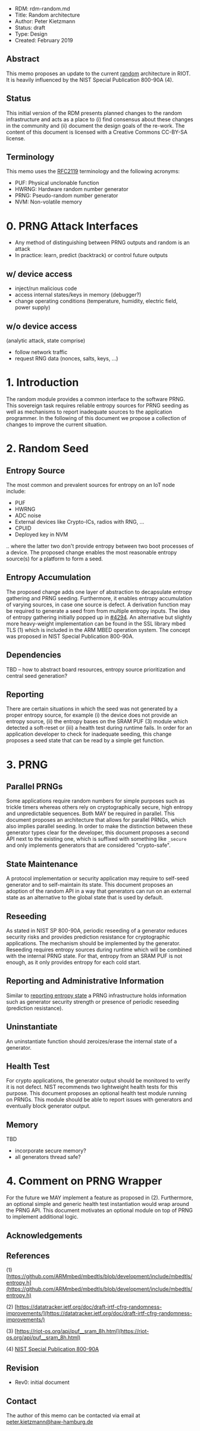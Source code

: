 
- RDM: rdm-random.md
- Title: Random architecture
- Author: Peter Kietzmann
- Status: draft
- Type: Design
- Created: February 2019

## Abstract

This memo proposes an update to the current [random](https://riot-os.org/api/group__sys__random.html) architecture in RIOT. It is heavily influenced by the NIST Special Publication 800-90A (4).

## Status

This initial version of the RDM presents planned changes to the random infrastructure and acts as a place to (i) find consensus about these changes in the community and
(ii) document the design goals of the re-work. The content of this document is licensed with a Creative Commons CC-BY-SA license.

## Terminology

This memo uses the [RFC2119](https://www.ietf.org/rfc/rfc2119.txt) terminology
and the following acronyms:

- PUF: Physical unclonable function
- HWRNG: Hardware random number generator
- PRNG: Pseudo-random number generator
- NVM: Non-volatile memory

# 0. PRNG Attack Interfaces
- Any method of distinguishing between PRNG outputs and random is an attack
- In practice: learn, predict (backtrack) or control future outputs

## w/ device access
- inject/run malicious code
- access internal states/keys in memory (debugger?)
- change operating conditions
(temperature, humidity, electric field, power supply)

## w/o device access
(analytic attack, state comprise)

- follow network traffic
- request RNG data (nonces, salts, keys, ...)


# 1. Introduction
The random module provides a common interface to the software PRNG. This sovereign task requires reliable entropy sources for PRNG seeding as well as mechanisms to report inadequate sources to the application programmer. In the following of this document we propose a collection of changes to improve the current situation.


# 2. Random Seed

## Entropy Source
The most common and prevalent sources for entropy on an IoT node include:

- PUF
- HWRNG
- ADC noise
- External devices like Crypto-ICs, radios with RNG, ...
- CPUID
- Deployed key in NVM

.. where the latter two don't provide entropy between two boot processes of a device. The proposed change enables the most reasonable entropy source(s) for a platform to form a seed.

## Entropy Accumulation

The proposed change adds one layer of abstraction to decapsulate entropy gathering and PRNG seeding. Furthermore, it enables entropy accumulation of varying sources, in case one source is defect. A derivation function may be required to generate a seed from from multiple entropy inputs. The idea of entropy gathering initially popped up in [#4294](https://github.com/RIOT-OS/RIOT/pull/4294). An alternative but slightly more heavy-weight implementation can be found in the SSL library mbed TLS (1) which is included in the ARM MBED operation system. The concept was proposed in NIST Special Publication 800-90A.


## Dependencies
TBD – how to abstract board resources, entropy source prioritization and central seed generation?


## Reporting
There are certain situations in which the seed was not generated by a proper entropy source, for example (i) the device does not provide an entropy source, (ii) the entropy bases on the SRAM PUF (3) module which detected a soft-reset or (iii) a health test during runtime fails. In order for an application developer to check for inadequate seeding, this change proposes a seed state that can be read by a simple get function.

# 3. PRNG

## Parallel PRNGs
Some applications require random numbers for simple purposes such as trickle timers whereas others rely on cryptographically secure, high entropy and unpredictable sequences. Both MAY be required in parallel. This document proposes an architecture that allows for parallel PRNGs, which also implies parallel seeding. In order to make the distinction between these generator types clear for the developer, this document proposes a second API next to the existing one, which is suffixed with something like `_secure` and only implements generators that are considered "crypto-safe".

## State Maintenance
A protocol implementation or security application may require to self-seed generator and to self-maintain its state. This document proposes an adoption of the random API in a way that generators can run on an external state as an alternative to the global state that is used by default.

## Reseeding
As stated in NIST SP 800-90A, periodic reseeding of a generator reduces security risks and provides prediction resistance for cryptographic applications. The mechanism should be implemented by the generator. Reseeding requires entropy sources during runtime which will be combined with the internal PRNG state. For that, entropy from an SRAM PUF is not enough, as it only provides entropy for each cold start.

## Reporting and Administrative Information
Similar to [reporting entropy state](#reporting) a PRNG infrastructure holds information such as generator security strength or presence of periodic reseeding (prediction resistance).

## Uninstantiate
An uninstantiate function should zeroizes/erase the internal state of a generator.

## Health Test
For crypto applications, the generator output should be monitored to verify it is not defect. NIST recommends two lightweight health tests for this purpose. This document proposes an optional health test module running on PRNGs. This module should be able to report issues with generators and eventually block generator output.

## Memory
TBD

- incorporate secure memory?
- all generators thread safe?

# 4. Comment on PRNG Wrapper
For the future we MAY implement a feature as proposed in (2). Furthermore, an optional simple and generic health test instantiation would wrap around the PRNG API. This document motivates an optional module on top of PRNG to implement additional logic.

## Acknowledgements

## References
(1) [https://github.com/ARMmbed/mbedtls/blob/development/include/mbedtls/entropy.h](https://github.com/ARMmbed/mbedtls/blob/development/include/mbedtls/entropy.h)

(2) [https://datatracker.ietf.org/doc/draft-irtf-cfrg-randomness-improvements/](https://datatracker.ietf.org/doc/draft-irtf-cfrg-randomness-improvements/)

(3) [https://riot-os.org/api/puf__sram_8h.html](https://riot-os.org/api/puf__sram_8h.html)

(4) [NIST Special Publication 800-90A](https://csrc.nist.gov/publications/detail/sp/800-90a/rev-1/final)
## Revision

- Rev0: initial document

## Contact

The author of this memo can be contacted via email at peter.kietzmann@haw-hamburg.de
